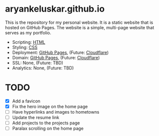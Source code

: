 # aryankeluskar.github.io

This is the repository for my personal website. It is a static website that is hosted on GitHub Pages. The website is a simple, multi-page website that serves as my portfolio.

- Scripting: [HTML](https://developer.mozilla.org/en-US/docs/Web/HTML)
- Styling: [CSS](https://developer.mozilla.org/en-US/docs/Web/CSS)
- Deployment: [GitHub Pages](https://pages.github.com/), (Future: [Cloudflare](https://www.cloudflare.com/))
- Domain: [GitHub Pages](https://pages.github.com/), (Future: [Cloudflare](https://www.cloudflare.com/))
- SSL: None, (Future: TBD)
- Analytics: None, (Future: TBD)

# TODO

- [x] Add a favicon
- [x] Fix the hero image on the home page
- [ ] Have hyperlinks and images to hometowns
- [ ] Update the resume link
- [ ] Add projects to the projects page
- [ ] Paralax scrolling on the home page
